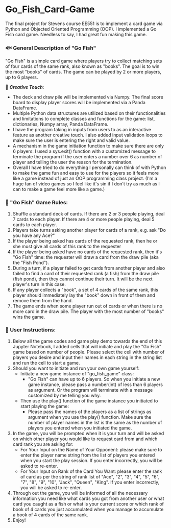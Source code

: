 # Go_Fish_Card-Game
The final project for Stevens course EE551 is to implement a card game via Python and Objected Oriented Programming (OOP). I implemented a Go Fish card game. Needless to say, I had great fun making this game.

### 🐟 General Description of "Go Fish"
"Go Fish" is a simple card game where players try to collect matching sets of four cards of the same rank, also known as "books". The goal is to win the most "books" of cards. The game can be played by 2 or more players, up to 6 players.

🎨 __*Creative Touch*__: 
-  The deck and draw pile will be implemented via Numpy. The final score board to display player scores will be implemented via a Panda DataFrame.
-  Multiple Python data structures are utilized based on their functionalities and limitations to complete classes and functions for the game: list, dictionaries, Numpy array, Panda DataFrame.
-  I have the program taking in inputs from users to as an interactive feature as another creative touch. I also added input validation loops to make sure the user is entering the right and valid value.
-  A mechanism in the game initiation function to make sure there are only 6 players: I used a sys.exit() function with a customized message to terminate the program if the user enters a number over 6 as number of player and telling the user the reason for the termination.
-  Overall I have tried to do everything I personally can think of with Python to make the game fun and easy to use for the players so it feels more like a game instead of just an OOP programming class project. (I'm a huge fan of video games so I feel like it's sin if I don't try as much as I can to make a game feel more like a game.)

### 📜 "Go Fish" Game Rules:
1. Shuffle a standard deck of cards. If there are 2 or 3 people playing, deal 7 cards to each player. If there are 4 or more people playing, deal 5 cards to each player.
2. Players take turns asking another player for cards of a rank, e.g. ask "Do you have any Ace?"
3. If the player being asked has cards of the requested rank, then he or she must give all cards of this rank to the requester
4. If the player being asked have no cards of the requested rank, then it's "Go Fish" time: the requester will draw a card from the draw pile (aka the "Fish Pond").
5. During a turn, if a player failed to get cards from another player and also failed to find a card of their requested rank (a fish) from the draw pile (fish pond), then they cannot continue their turn. It will be the next player's turn in this case.
6. If any player collects a "book", a set of 4 cards of the same rank, this player should immediately lay the "book" down in front of them and remove them from the hand.
7. The game ends when some player run out of cards or when there is no more card in the draw pile. The player with the most number of "books" wins the game.

### 🚨 User Instructions:
1. Below all the game codes and game play demo towards the end of this Jupyter Notebook, I added cells that will initiate and play the "Go Fish" game based on number of people. Please select the cell with number of players you desire and input their names in each string in the string list and run the cell to start a game.
2. Should you want to initiate and run your own game yourself:
    -  Initiate a new game instance of "go_fish_game" class:
          - "Go Fish" can have up to 6 players. So when you initiate a new game instance, please pass a number(int) of less than 6 players as argument. Or the program will terminate with a message customized by me telling you why.
    - Then use the play() function of the game instance you initiated to start playing the game:
      -  Please pass the names of the players as a list of strings as argument when you use the play() function. Make sure the number of player names in the list is the same as the number of players you entered when you initiated the game.
3. In the game, you will be prompted when it is your turn and will be asked on which other player you would like to request card from and which card rank you are asking for:
    - For Your Input on the Name of Your Opponent: please make sure to enter the player name string from the list of players you entered when you start the play session. If you enter incorrectly, you will be asked to re-enter.
    - For Your Input on Rank of the Card You Want: please enter the rank of card as per the string of rank list of "Ace", "2", "3", "4", "5", "6", "7", "8", "9", "10", "Jack", "Queen", "King". If you enter incorrectly, you will be asked to re-enter.
4. Through out the game, you will be informed of all the necessary information you need like what cards you got from another user or what card you caught as a fish or what is your current score or which rank of book of 4 cards you just accumulated when you manage to accumulate a book of 4 cards of the same rank. 
5. Enjoy!
